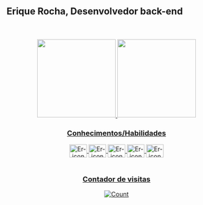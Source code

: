 ## Erique Rocha, Desenvolvedor back-end
<div align="center">
<br>
<br>
<a href="https://github.com/eriquerocha">
<img height="180em" src="https://github-readme-stats.vercel.app/api?username=EriqueRocha&show_icons=true&theme=dark&include_all_commits=true&count_private=true"/>
<img height="180em" src="https://github-readme-stats.vercel.app/api/top-langs/?username=EriqueRocha&layout=compact&langs_count=7&theme=dark"/>
</div>
          
<h3 align="center">Conhecimentos/Habilidades</h3>
  <div align="center" style="display: inline_block">
  <img align="center" alt="Er-icon" height="30" width="40" src="https://cdn.jsdelivr.net/gh/devicons/devicon/icons/java/java-original-wordmark.svg">
  <img align="center" alt="Er-icon" height="30" width="40" src="https://cdn.jsdelivr.net/gh/devicons/devicon/icons/kotlin/kotlin-original.svg">
  <img align="center" alt="Er-icon" height="30" width="40" src="https://cdn.jsdelivr.net/gh/devicons/devicon/icons/spring/spring-original.svg">
  <img align="center" alt="Er-icon" height="30" width="40" src="https://cdn.jsdelivr.net/gh/devicons/devicon@latest/icons/vuejs/vuejs-original.svg">
  <img align="center" alt="Er-icon" height="30" width="40" src="https://cdn.jsdelivr.net/gh/devicons/devicon/icons/postgresql/postgresql-original.svg">
  </div>

</br>
<div align="center" style="display: inline_block">
    <h3 align="center">Contador de visitas</h3>
  <img src="https://count.getloli.com/@EriqueRocha?theme=capoo-2" alt="Count" />
</div>

